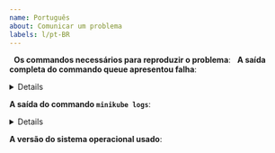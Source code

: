 ```yaml
---
name: Português
about: Comunicar um problema
labels: l/pt-BR
---
```

<!-- Use este modelo ao reportar um problema e forneça o máximo de informações possível. Se não fazer isso, pode haver um atraso na resposta. A equipe agradece. -->
 
**Os commandos necessários para reproduzir o problema**:
 
**A saída completa do commando queue apresentou falha**: <details>



</details>

**A saída do commando `minikube logs`**:<details>


</details>

**A versão do sistema operacional usado**:
